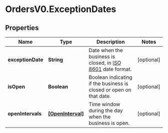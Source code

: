 # OrdersV0.ExceptionDates

## Properties
Name | Type | Description | Notes
------------ | ------------- | ------------- | -------------
**exceptionDate** | **String** | Date when the business is closed, in <a href='https://developer-docs.amazon.com/sp-api/docs/iso-8601'>ISO 8601</a> date format. | [optional] 
**isOpen** | **Boolean** | Boolean indicating if the business is closed or open on that date. | [optional] 
**openIntervals** | [**[OpenInterval]**](OpenInterval.md) | Time window during the day when the business is open. | [optional] 


